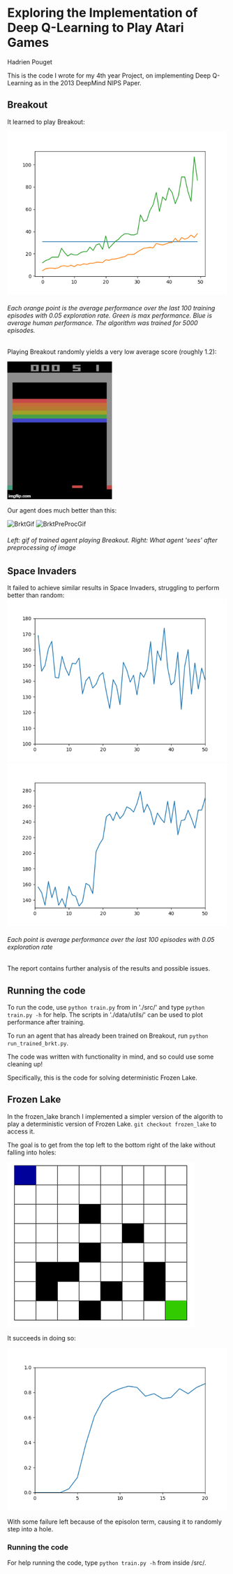 # Exploring the Implementation of Deep Q-Learning to Play Atari Games

Hadrien Pouget

This is the code I wrote for my 4th year Project, on implementing Deep Q-Learning as in the 2013 DeepMind NIPS Paper.

## Breakout

It learned to play Breakout:

![BrktPrf](/src/data/not_runs/brktperformance.png)

###### Each orange point is the average performance over the last 100 training episodes with 0.05 exploration rate. Green is max performance. Blue is average human performance. The algorithm was trained for 5000 episodes.

Playing Breakout randomly yields a very low average score (roughly 1.2):

![BrktRandGif](/src/data/not_runs/brkt_rand.gif)

Our agent does much better than this:

![BrktGif](/src/data/not_runs/brkt.gif)
![BrktPreProcGif](src/data/not_runs/brkt_pre_proc.gif)

###### Left: gif of trained agent playing Breakout. Right: What agent 'sees' after preprocessing of image

## Space Invaders

It failed to achieve similar results in Space Invaders, struggling to perform better than random:
![SpInvPrf](/src/data/not_runs/spinvperformance.png)
![SpInvPrf2](/src/data/not_runs/spinv2performance.png)

###### Each point is average performance over the last 100 episodes with 0.05 exploration rate

The report contains further analysis of the results and possible issues.

## Running the code

To run the code, use `python train.py` from in './src/' and type `python train.py -h` for help. The scripts in './data/utils/' can be used to plot performance after training.

To run an agent that has already been trained on Breakout, run `python run_trained_brkt.py`.

The code was written with functionality in mind, and so could use some cleaning up!

Specifically, this is the code for solving deterministic Frozen Lake.

## Frozen Lake

In the frozen_lake branch I implemented a simpler version of the algorith to play a deterministic version of Frozen Lake. `git checkout frozen_lake` to access it.

The goal is to get from the top left to the bottom right of the lake without falling into holes:

![FrozenLake](./src/data/not_runs/frozenlake.png)

It succeeds in doing so:

![FrozenLakePerf](./src/data/not_runs/fro_lake_results.png)

With some failure left because of the episolon term, causing it to randomly step into a hole.

### Running the code

For help running the code, type `python train.py -h` from inside /src/.